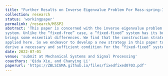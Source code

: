 ```yaml
---
title: "Further Results on Inverse Eigenvalue Problem For Mass-spring-Inerter Systems"
collection: research
status: 'workingpaper'
permalink: /research/MSSP2
abstract: 'This paper is concerned with the inverse eigenvalue problem (IEP) for a “fixed-fixed” mass-spring-inerter
system. Unlike the “fixed-free” case, a “fixed-fixed” system has its both ends attached to the ground. This
brings some essential differences. We find that the construction strategy proposed in [1] cannot be readily
applied here. So we endeavor to develop a new strategy in this paper to solve the IEP and accordingly
derive a necessary and sufficient condition for the “fixed-fixed” system. '
date: 2022-07-01
venue: 'submit at Mechanical Systems and Signal Processing'
coauthors: 'Qida Xie, and Chanying Li'
paperurl: 'https://ZBLSIGMA.github.io/files/fixedfixed0703.pdf'
---
```

